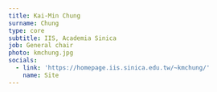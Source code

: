```yaml
---
title: Kai-Min Chung
surname: Chung
type: core
subtitle: IIS, Academia Sinica
job: General chair
photo: kmchung.jpg
socials:
  - link: 'https://homepage.iis.sinica.edu.tw/~kmchung/'
    name: Site
---
```

